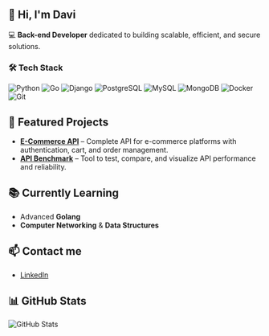 ## 👋 Hi, I'm Davi

💻 **Back-end Developer** dedicated to building scalable, efficient, and secure solutions.  

### 🛠️ Tech Stack
![Python](https://img.shields.io/badge/Python-3776AB?style=flat&logo=python&logoColor=white)
![Go](https://img.shields.io/badge/Go-00ADD8?style=flat&logo=go&logoColor=white)
![Django](https://img.shields.io/badge/Django-092E20?style=flat&logo=django&logoColor=white)
![PostgreSQL](https://img.shields.io/badge/PostgreSQL-336791?style=flat&logo=postgresql&logoColor=white)
![MySQL](https://img.shields.io/badge/MySQL-4479A1?style=flat&logo=mysql&logoColor=white)
![MongoDB](https://img.shields.io/badge/MongoDB-47A248?style=flat&logo=mongodb&logoColor=white)
![Docker](https://img.shields.io/badge/Docker-2496ED?style=flat&logo=docker&logoColor=white)
![Git](https://img.shields.io/badge/Git-F05032?style=flat&logo=git&logoColor=white)

## 🚀 Featured Projects
- [**E-Commerce API**](https://github.com/daviolvr/E-Commerce-API) – Complete API for e-commerce platforms with authentication, cart, and order management.  
- [**API Benchmark**](https://github.com/daviolvr/api-benchmark) – Tool to test, compare, and visualize API performance and reliability.  

## 📚 Currently Learning
- Advanced **Golang**  
- **Computer Networking** & **Data Structures**  

## 📫 Contact me
- [LinkedIn](https://www.linkedin.com/in/davi-de-oliveira-alves-5b4a56324/)  

## 📊 GitHub Stats
![GitHub Stats](https://github-readme-stats.vercel.app/api?username=daviolvr&show_icons=true&theme=radical&cache_seconds=1800&random=123&include_all_commits=true)
